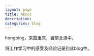 ```yaml
---
layout: page
title: About
description:
categories: blog
---
```


   <p> hongbing，来自重庆，目前北漂中。</p>
将工作学习中的感受及经验记录到此blog中。
